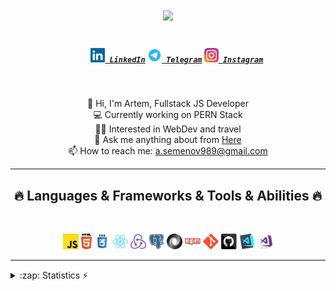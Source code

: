 <h1 align="center">
  <a href="https://git.io/typing-svg">
    <img src="https://readme-typing-svg.herokuapp.com/?lines=Hello,+There!+👋;This+is+Semenov+Artem....;Nice+to+meet+you!&center=true&size=28">
  </a>
</h1>

<h5 align="center">
  <code>
    <a href="https://www.linkedin.com/in/semartem/" title="LinkedIn Profile"><img width="23" src="images/linkedin.svg"> LinkedIn</a></code>
    <code><a href="https://t.me/SemArtSem" title="Telegram"><img width="23" src="images/telegram.png"> Telegram</a></code> 
  <code><a href="https://www.instagram.com/sem.art.sem/" title="Instagram Profile"><img width="23" src="images/instagram.svg"> Instagram</a></code>
</h5>
<br>
<p align="center">
   💪 Hi, I'm Artem, Fullstack JS Developer 
  <br>
  💻  Currently working on PERN Stack
  <br>
  🤹🏽 Interested in WebDev and travel
  <br>
  💬 Ask me anything about from <a href="https://t.me/SemArtSem" title="Telegram">Here</a>
  <br>
  📫 How to reach me: <a href="mailto: a.semenov989@gmail.com">a.semenov989@gmail.com</a>
</p>

<hr>
<h2 align="center">🔥 Languages & Frameworks & Tools & Abilities 🔥</h2>
<br>
<p align="center">
  <code><img title="Javascript" height="25" src="images/javascript.svg"></code>
  <code><img title="HTML5" height="25" src="images/html5.svg"></code>
  <code><img title="CSS" height="25" src="images/css.svg"></code>
  <code><img title="React" height="25" src="images/react-original.svg"></code>
  <code><img title="Redux" height="25" src="images/redux.svg"></code>
  <code><img title="PostgreSQL" height="25" src="images/postgresql.svg"></code>
  <code><img title="JSON" height="25" src="images/json.svg"></code>
  <code><img title="npm" height="25" src="images/npm.svg"></code>
  <code><img title="Git" height="25" src="images/git-original.svg"></code>
  <code><img title="GitHub" height="25" src="images/github.svg"></code>
  <code><img title="Visual Studio Code" height="25" src="images/vscode.png"></code>
  <code><img title="Microsoft Visual Studio" height="25" src="images/visualstudio.png"></code>
</p>
<hr>

<details>
  <summary>:zap: Statistics ⚡</summary>
   <img align="left" alt="codeSTACKr's GitHub Stats" src="https://github-readme-stats.vercel.app/api/top-langs/?username=Semart989&langs_count=8&layout=compact&theme=radical" />
    <br />
    <img align="left" alt="codeSTACKr's GitHub Stats" src="https://github-readme-stats.vercel.app/api?username=Semart989&show_icons=true&theme=radical" />
</details>
